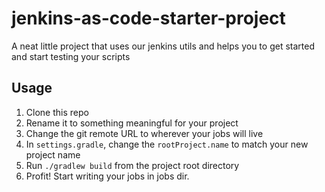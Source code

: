 # jenkins-as-code-starter-project
A neat little project that uses our jenkins utils and helps you to get started and start testing your scripts


## Usage

1. Clone this repo
1. Rename it to something meaningful for your project
1. Change the git remote URL to wherever your jobs will live
1. In `settings.gradle`, change the `rootProject.name` to match your new project name
1. Run `./gradlew build` from the project root directory
1. Profit! Start writing your jobs in jobs dir. 
